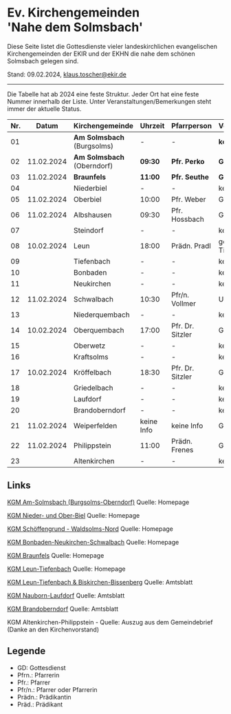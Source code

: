 # Ev. Kirchengemeinden<br>'Nahe dem Solmsbach'
Diese Seite listet die Gottesdienste vieler landeskirchlichen evangelischen Kirchengemeinden
der EKIR und der EKHN die nahe dem schönen Solmsbach gelegen sind.

Stand:  09.02.2024, klaus.toscher@ekir.de

--------------------------------------------------------------------

Die Tabelle hat ab 2024 eine feste Struktur. Jeder Ort hat eine feste Nummer innerhalb der Liste.
Unter Veranstaltungen/Bemerkungen steht immer der aktuelle Status.

 Nr. | Datum      | Kirchengemeinde | Uhrzeit    | Pfarrperson       | Veranstaltung/Bemerkung |
 --- | ---------- | --------------- | ---------- | ----------------- | ----------------------- |
  01 |            | **Am Solmsbach**<br>(Burgsolms) | -     | -      | **kein GD**             |
  02 | 11.02.2024 | **Am Solmsbach**<br>(Oberndorf) | **09:30**  | **Pfr. Perko**    | **GD**  |
  03 | 11.02.2024 | **Braunfels**   | **11:00**  | **Pfr. Seuthe**   | **GD**                  |
  04 |            | Niederbiel      | -          | -                 | kein GD                 |
  05 | 11.02.2024 | Oberbiel        | 10:00      | Pfr. Weber        | GD in der Kirche        |
  06 | 11.02.2024 | Albshausen      | 09:30      | Pfr. Hossbach     | GD im Gemeindehaus      |
  07 |            | Steindorf       | -          | -                 | kein GD                 |
  08 | 10.02.2024 | Leun            | 18:00      | Prädn. Pradl      | gemeinsamer GD mit Tiefenbach |
  09 |            | Tiefenbach      | -          | -                 | kein GD                 |
  10 |            | Bonbaden        | -          | -                 | kein GD                 |
  11 |            | Neukirchen      | -          | -                 | kein GD                 |
  12 | 11.02.2024 | Schwalbach      | 10:30      | Pfr/n. Vollmer    | UPDATE GD in der Kirche |
  13 |            | Niederquembach  | -          | -                 | kein GD                 |
  14 | 10.02.2024 | Oberquembach    | 17:00      | Pfr. Dr. Sitzler  | GD                      |
  15 |            | Oberwetz        | -          | -                 | kein GD                 |
  16 |            | Kraftsolms      | -          | -                 | kein GD                 |
  17 | 10.02.2024 | Kröffelbach     | 18:30      | Pfr. Dr. Sitzler  | GD                      |
  18 |            | Griedelbach     | -          | -                 | kein GD                 |
  19 |            | Laufdorf        | -          | -                 | keine Info              |
  20 |            | Brandoberndorf  | -          | -                 | kein GD                 |
  21 | 11.02.2024 | Weiperfelden    | keine Info | keine Info        | GD                      |
  22 | 11.02.2024 | Philippstein    | 11:00      | Prädn. Frenes     | GD                      |
  23 |            | Altenkirchen    | -          | -                 | kein GD                 |
 

## Links

[KGM Am-Solmsbach (Burgsolms-Oberndorf)](https://burgsolms.ekir.de) Quelle: Homepage

[KGM Nieder- und Ober-Biel](http://www.kirche-niederbiel.de/termine) Quelle: Homepage

[KGM Schöffengrund - Waldsolms-Nord](https://schoeffengrund-waldsolms.ekir.de) Quelle: Homepage

[KGM Bonbaden-Neukirchen-Schwalbach](https://www.evangelisch-bonbaden-schwalbach-neukirchen.de/gottesdienste/) Quelle: Homepage

[KGM Braunfels](https://www.evangelisch-in-braunfels.de) Quelle: Homepage

[KGM Leun-Tiefenbach](http://evangelische-kirchengemeinde-leun.de/gottesdiensplan/) Quelle: Homepage

[KGM Leun-Tiefenbach & Biskirchen-Bissenberg](https://ol.wittich.de/titel/1108/) Quelle: Amtsblatt

[KGM Nauborn-Laufdorf](https://ol.wittich.de/titel/1161/) Quelle: Amtsblatt

[KGM Brandoberndorf](https://ol.wittich.de/titel/1212/) Quelle: Amtsblatt

KGM Altenkirchen-Philippstein - Quelle: Auszug aus dem Gemeindebrief (Danke an den Kirchenvorstand)

## Legende
- GD: Gottesdienst
- Pfrn.: Pfarrerin
- Pfr.: Pfarrer
- Pfr/n.: Pfarrer oder Pfarrerin
- Prädn.: Prädikantin
- Präd.: Prädikant
